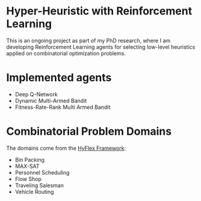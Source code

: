 # Hyper-Heuristic with Reinforcement Learning
This is an ongoing project as part of my PhD research, where I am developing Reinforcement Learning agents for selecting low-level heuristics applied on combinatorial optimization problems.

# Implemented agents
* Deep Q-Network
* Dynamic Multi-Armed Bandit
* Fitness-Rate-Rank Multi Armed Bandit

# Combinatorial Problem Domains
The domains come from the [HyFlex Framework](http://www.asap.cs.nott.ac.uk/external/chesc2011/hyflex_description.html):
* Bin Packing
* MAX-SAT
* Personnel Scheduling
* Flow Shop
* Traveling Salesman
* Vehicle Routing
